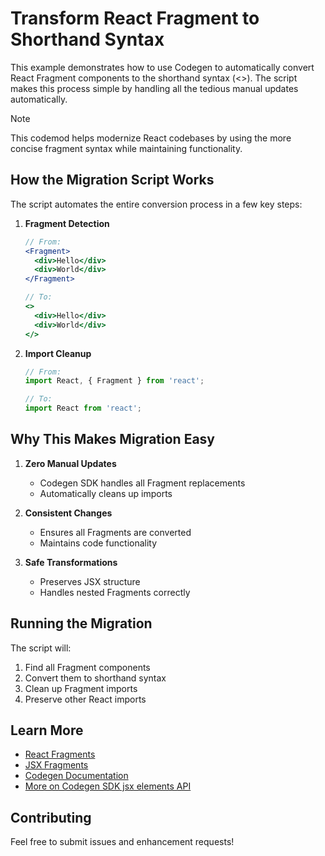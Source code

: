 # Transform React Fragment to Shorthand Syntax

This example demonstrates how to use Codegen to automatically convert React Fragment components to the shorthand syntax (\<>). The script makes this process simple by handling all the tedious manual updates automatically.

> [!NOTE]
> This codemod helps modernize React codebases by using the more concise fragment syntax while maintaining functionality.

## How the Migration Script Works

The script automates the entire conversion process in a few key steps:

1. **Fragment Detection**

   ```jsx
   // From:
   <Fragment>
     <div>Hello</div>
     <div>World</div>
   </Fragment>

   // To:
   <>
     <div>Hello</div>
     <div>World</div>
   </>
   ```

1. **Import Cleanup**

   ```typescript
   // From:
   import React, { Fragment } from 'react';

   // To:
   import React from 'react';
   ```

## Why This Makes Migration Easy

1. **Zero Manual Updates**

   - Codegen SDK handles all Fragment replacements
   - Automatically cleans up imports

1. **Consistent Changes**

   - Ensures all Fragments are converted
   - Maintains code functionality

1. **Safe Transformations**

   - Preserves JSX structure
   - Handles nested Fragments correctly

## Running the Migration

The script will:

1. Find all Fragment components
1. Convert them to shorthand syntax
1. Clean up Fragment imports
1. Preserve other React imports

## Learn More

- [React Fragments](https://react.dev/reference/react/Fragment)
- [JSX Fragments](https://react.dev/reference/jsx#jsx-fragments)
- [Codegen Documentation](https://docs.codegen.com)
- [More on Codegen SDK jsx elements API](https://docs.codegen.com/api-reference/typescript/JSXElement#jsxelement)

## Contributing

Feel free to submit issues and enhancement requests!

